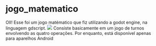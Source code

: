 # jogo_matematico
OII!
Esse foi um jogo matématico que fiz utilizando a godot engine, na linguagem gdscript.
<img src="https://godotengine.org/themes/godotengine/assets/logo_dark.svg">
Consiste basicamente em um jogo de turnos envolvendo as quatro operações.
Por enquanto, está disponível apenas para aparelhos Android
